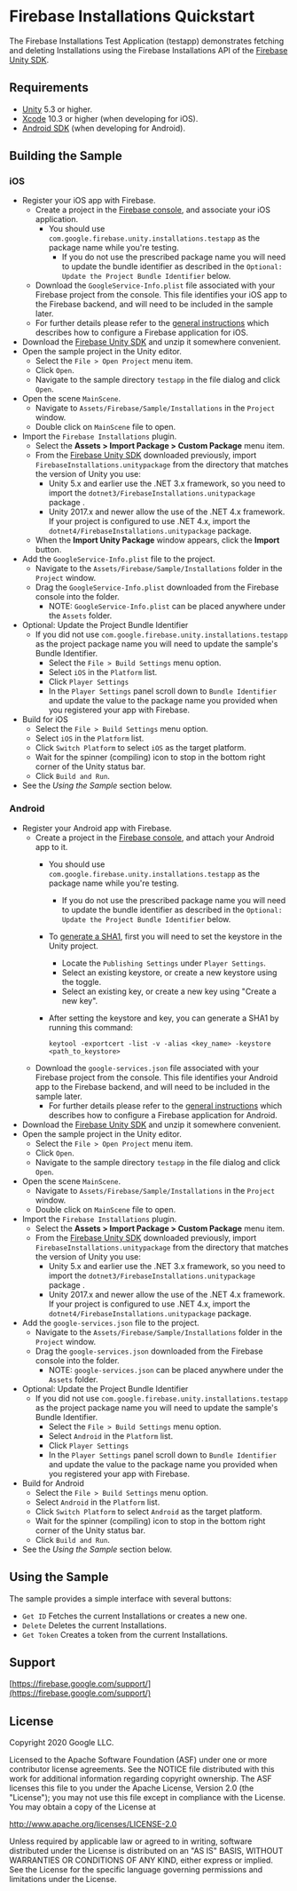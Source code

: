 # Firebase Installations Quickstart

The Firebase Installations Test Application (testapp) demonstrates fetching and
deleting Installations using the Firebase Installations API of the
[Firebase Unity SDK](https://firebase.google.com/docs/unity/setup).

## Requirements

* [Unity](http://unity3d.com/) 5.3 or higher.
* [Xcode](https://developer.apple.com/xcode/) 10.3 or higher
  (when developing for iOS).
* [Android SDK](https://developer.android.com/studio/index.html#downloads)
  (when developing for Android).


## Building the Sample

### iOS

  - Register your iOS app with Firebase.
    - Create a project in the
      [Firebase console](https://firebase.google.com/console/),
      and associate your iOS application.
      - You should use `com.google.firebase.unity.installations.testapp` as the
        package name while you're testing.
        - If you do not use the prescribed package name you will need to update
          the bundle identifier as described in the
          `Optional: Update the Project Bundle Identifier` below.
    - Download the `GoogleService-Info.plist` file associated with your
      Firebase project from the console.
      This file identifies your iOS app to the Firebase backend, and will
      need to be included in the sample later.
    - For further details please refer to the
      [general instructions](https://firebase.google.com/docs/ios/setup)
      which describes how to configure a Firebase application for iOS.
  - Download the
    [Firebase Unity SDK](https://firebase.google.com/download/unity)
    and unzip it somewhere convenient.
  - Open the sample project in the Unity editor.
    - Select the `File > Open Project` menu item.
    - Click `Open`.
    - Navigate to the sample directory `testapp` in the file dialog and click
      `Open`.
  - Open the scene `MainScene`.
    - Navigate to `Assets/Firebase/Sample/Installations` in the `Project` window.
    - Double click on `MainScene` file to open.
  - Import the `Firebase Installations` plugin.
    - Select the **Assets > Import Package > Custom Package** menu item.
    - From the [Firebase Unity SDK](https://firebase.google.com/download/unity)
      downloaded previously, import `FirebaseInstallations.unitypackage` from the
      directory that matches the version of Unity you use:
       - Unity 5.x and earlier use the .NET 3.x framework, so you need to
         import the `dotnet3/FirebaseInstallations.unitypackage` package .
       - Unity 2017.x and newer allow the use of the .NET 4.x framework.  If
         your project is configured to use .NET 4.x, import the
         `dotnet4/FirebaseInstallations.unitypackage` package.
    - When the **Import Unity Package** window appears, click the **Import**
      button.
  - Add the `GoogleService-Info.plist` file to the project.
    - Navigate to the `Assets/Firebase/Sample/Installations` folder in the
      `Project` window.
    - Drag the `GoogleService-Info.plist` downloaded from the Firebase console
      into the folder.
      - NOTE: `GoogleService-Info.plist` can be placed anywhere under the
        `Assets` folder.
  - Optional: Update the Project Bundle Identifier
    - If you did not use `com.google.firebase.unity.installations.testapp`
      as the project package name you will need to update the sample's Bundle
      Identifier.
      - Select the `File > Build Settings` menu option.
      - Select `iOS` in the `Platform` list.
      - Click `Player Settings`
      - In the `Player Settings` panel scroll down to `Bundle Identifier`
        and update the value to the package name you provided when you
        registered your app with Firebase.
  - Build for iOS
    - Select the `File > Build Settings` menu option.
    - Select `iOS` in the `Platform` list.
    - Click `Switch Platform` to select `iOS` as the target platform.
    - Wait for the spinner (compiling) icon to stop in the bottom right corner
      of the Unity status bar.
    - Click `Build and Run`.
  - See the *Using the Sample* section below.


### Android

  - Register your Android app with Firebase.
    - Create a project in the
      [Firebase console](https://firebase.google.com/console/),
      and attach your Android app to it.
      - You should use `com.google.firebase.unity.installations.testapp` as the
        package name while you're testing.
        - If you do not use the prescribed package name you will need to update
          the bundle identifier as described in the
          `Optional: Update the Project Bundle Identifier` below.

      - To [generate a SHA1](https://developers.google.com/android/guides/client-auth),
        first you will need to set the keystore in the Unity project.
        - Locate the `Publishing Settings` under `Player Settings`.
        - Select an existing keystore, or create a new keystore using the toggle.
        - Select an existing key, or create a new key using "Create a new key".
      - After setting the keystore and key, you can generate a SHA1 by
        running this command:
        ```
        keytool -exportcert -list -v -alias <key_name> -keystore <path_to_keystore>
        ```
    - Download the `google-services.json` file associated with your
        Firebase project from the console.
        This file identifies your Android app to the Firebase backend, and will
        need to be included in the sample later.
      - For further details please refer to the
        [general instructions](https://firebase.google.com/docs/android/setup)
        which describes how to configure a Firebase application for Android.
  - Download the
    [Firebase Unity SDK](https://firebase.google.com/download/unity)
    and unzip it somewhere convenient.
  - Open the sample project in the Unity editor.
    - Select the `File > Open Project` menu item.
    - Click `Open`.
    - Navigate to the sample directory `testapp` in the file dialog and click
      `Open`.
  - Open the scene `MainScene`.
    - Navigate to `Assets/Firebase/Sample/Installations` in the `Project` window.
    - Double click on `MainScene` file to open.
  - Import the `Firebase Installations` plugin.
    - Select the **Assets > Import Package > Custom Package** menu item.
    - From the [Firebase Unity SDK](https://firebase.google.com/download/unity)
      downloaded previously, import `FirebaseInstallations.unitypackage` from the
      directory that matches the version of Unity you use:
       - Unity 5.x and earlier use the .NET 3.x framework, so you need to
         import the `dotnet3/FirebaseInstallations.unitypackage` package .
       - Unity 2017.x and newer allow the use of the .NET 4.x framework.  If
         your project is configured to use .NET 4.x, import the
         `dotnet4/FirebaseInstallations.unitypackage` package.
  - Add the `google-services.json` file to the project.
    - Navigate to the `Assets/Firebase/Sample/Installations` folder in the
      `Project` window.
    - Drag the `google-services.json` downloaded from the Firebase console
      into the folder.
      - NOTE: `google-services.json` can be placed anywhere under the `Assets`
        folder.
  - Optional: Update the Project Bundle Identifier
    - If you did not use `com.google.firebase.unity.installations.testapp`
      as the project package name you will need to update the sample's Bundle
      Identifier.
      - Select the `File > Build Settings` menu option.
      - Select `Android` in the `Platform` list.
      - Click `Player Settings`
      - In the `Player Settings` panel scroll down to `Bundle Identifier`
        and update the value to the package name you provided when you
        registered your app with Firebase.
  - Build for Android
    - Select the `File > Build Settings` menu option.
    - Select `Android` in the `Platform` list.
    - Click `Switch Platform` to select `Android` as the target platform.
    - Wait for the spinner (compiling) icon to stop in the bottom right corner
      of the Unity status bar.
    - Click `Build and Run`.
  - See the *Using the Sample* section below.


## Using the Sample

The sample provides a simple interface with several buttons:

 - `Get ID` Fetches the current Installations or creates a new one.
 - `Delete` Deletes the current Installations.
 - `Get Token` Creates a token from the current Installations.

## Support

[https://firebase.google.com/support/](https://firebase.google.com/support/)


## License

Copyright 2020 Google LLC.

Licensed to the Apache Software Foundation (ASF) under one or more contributor
license agreements.  See the NOTICE file distributed with this work for
additional information regarding copyright ownership.  The ASF licenses this
file to you under the Apache License, Version 2.0 (the "License"); you may not
use this file except in compliance with the License.  You may obtain a copy of
the License at

  http://www.apache.org/licenses/LICENSE-2.0

Unless required by applicable law or agreed to in writing, software
distributed under the License is distributed on an "AS IS" BASIS, WITHOUT
WARRANTIES OR CONDITIONS OF ANY KIND, either express or implied.  See the
License for the specific language governing permissions and limitations under
the License.

